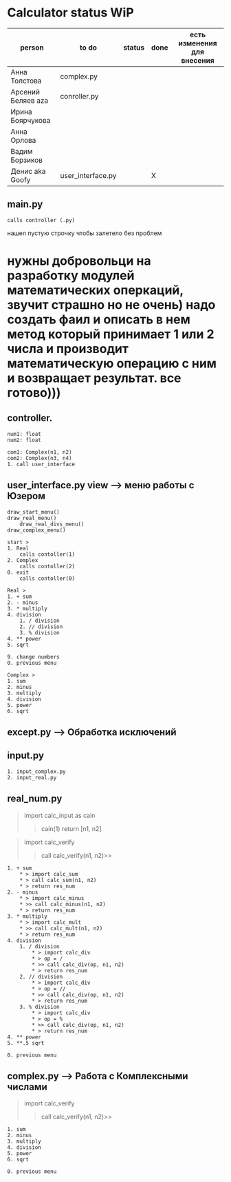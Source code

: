 # Calculator status WiP
| person              | to do               |   status |   done   |  есть изменения для внесения     |
|---|---|---|---|---|
| Анна Толстова       | complex.py          |   |   |   |
| Арсений Беляев aza  | conroller.py        |   |   |   |
| Ирина Боярчукова    |                     |   |   |   |
| Анна Орлова         |                     |   |   |   |
| Вадим Борзиков      |                     |   |   |   |
| Денис aka Goofy     | user_interface.py   |   | X |   |
## main.py
    calls controller (.py)
нашел пустую строчку чтобы залетело без проблем
# нужны добровольци на разработку модулей математических оперкаций, звучит страшно но не очень) надо создать фаил и описать в нем метод который принимает 1 или 2 числа и производит математическую операцию с ним и возвращает результат. все готово)))
## controller.
    num1: float
    num2: float

    com1: Complex(n1, n2)
    com2: Complex(n3, n4)
    1. call user_interface

## user_interface.py    view —> меню работы с Юзером
    draw_start_menu()
    draw_real_menu()
        draw_real_divs_menu()
    draw_complex_menu()

    start >
    1. Real
        calls contoller(1)
    2. Complex
        calls contoller(2)
    0. exit
        calls contoller(0)

    Real >
    1. + sum
    2. - minus
    3. * multiply
    4. division
        1. / division
        2. // division
        3. % division
    4. ** power
    5. sqrt

    9. change numbers
    0. previous menu 

    Complex >
    1. sum
    2. minus
    3. multiply
    4. division
    5. power
    6. sqrt

## except.py —> Обработка исключений

## input.py
    1. input_complex.py
    2. input_real.py

## real_num.py
> import calc_input as cain
>> cain(1) return [n1, n2]

> import calc_verify <!-- (calc_verify.py ???)  -->
>> call calc_verify(n1, n2)>>

    1. + sum
        * > import calc_sum
        * > call calc_sum(n1, n2)
        * > return res_num
    2. - minus
        * > import calc_minus
        * >> call calc_minus(n1, n2)
        * > return res_num
    3. * multiply
        * > import calc_mult
        * >> call calc_mult(n1, n2)
        * > return res_num
    4. division
        1. / division
            * > import calc_div
            * > op = /
            * >> call calc_div(op, n1, n2)
            * > return res_num
        2. // division
            * > import calc_div
            * > op = //
            * >> call calc_div(op, n1, n2)
            * > return res_num
        3. % division
            * > import calc_div
            * > op = %
            * >> call calc_div(op, n1, n2)
            * > return res_num
    4. ** power
    5. **.5 sqrt

    0. previous menu

## complex.py —> Работа с Комплексными числами
> import calc_verify <!-- (calc_verify.py ???)  -->
>> call calc_verify(n1, n2)>>

    1. sum
    2. minus
    3. multiply
    4. division
    5. power
    6. sqrt

    0. previous menu
